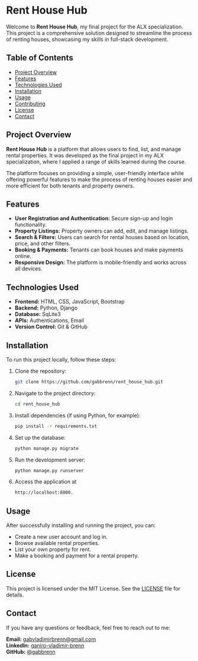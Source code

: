 # Rent House Hub

Welcome to **Rent House Hub**, my final project for the ALX specialization. This project is a comprehensive solution designed to streamline the process of renting houses, showcasing my skills in full-stack development.

## Table of Contents

- [Project Overview](#project-overview)
- [Features](#features)
- [Technologies Used](#technologies-used)
- [Installation](#installation)
- [Usage](#usage)
- [Contributing](#contributing)
- [License](#license)
- [Contact](#contact)

## Project Overview

**Rent House Hub** is a platform that allows users to find, list, and manage rental properties. It was developed as the final project in my ALX specialization, where I applied a range of skills learned during the course.

The platform focuses on providing a simple, user-friendly interface while offering powerful features to make the process of renting houses easier and more efficient for both tenants and property owners.

## Features

- **User Registration and Authentication:** Secure sign-up and login functionality.
- **Property Listings:** Property owners can add, edit, and manage listings.
- **Search & Filters:** Users can search for rental houses based on location, price, and other filters.
- **Booking & Payments:** Tenants can book houses and make payments online.
- **Responsive Design:** The platform is mobile-friendly and works across all devices.

## Technologies Used

- **Frontend:** HTML, CSS, JavaScript, Bootstrap
- **Backend:** Python, Django
- **Database:** SqLite3
- **APIs:** Authentications, Email
- **Version Control:** Git & GitHub

## Installation

To run this project locally, follow these steps:

1. Clone the repository:
   ```bash
   git clone https://github.com/gabbrenn/rent_house_hub.git

2. Navigate to the project directory:
   ```bash
   cd rent_house_hub

3. Install dependencies (if using Python, for example):
   ```bash
   pip install -r requirements.txt

4. Set up the database:
   ```bash
   python manage.py migrate

5. Run the development server:
   ```bash
   python manage.py runserver

6. Access the application at
   ```bash
   http://localhost:8000.

## Usage
After successfully installing and running the project, you can:

   - Create a new user account and log in.
   - Browse available rental properties.
   - List your own property for rent.
   - Make a booking and payment for a rental property.

## License
This project is licensed under the MIT License. See the [LICENSE](./LICENSE) file for details.

## Contact
If you have any questions or feedback, feel free to reach out to me:

**Email:** gabvladimirbrenn@gmail.com<br>
**LinkedIn:** [ganiro-vladimir-brenn](https://www.linkedin.com/in/gabiro-vladimir-brenn/)<br>
**GitHub:** [@gabbrenn](https://github.com/gabbrenn)

